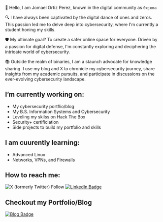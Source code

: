 👋 Hello, I am Jomael Ortiz Perez, known in the digital community as `0xjoma`

🔍 I have always been captivated by the digital dance of ones and zeros. This passion led me to delve deep into cybersecurity, where I'm currently a student honing my skills. 

🛡️ My ultimate goal? To create a safer online space for everyone. Driven by a passion for digital defense, I'm constantly exploring and deciphering the intricate world of cybersecurity.

📚 Outside the realm of binaries, I am a staunch advocate for knowledge sharing. I use my blog and X to chronicle my cybersecurity journey, share insights from my academic pursuits, and participate in discussions on the ever-evolving cybersecurity landscape.

## I’m currently working on:
* My cybersecurity portflio/blog
* My B.S. Information Systems and Cybersecurity
* Leveling my skilss on Hack The Box
* Security+ certificiation
* Side projects to build my portfolio and skills

## I am cuurently learning:
* Advanced Linux
* Networks, VPNs, and Firewalls

## How to reach me: 
![X (formerly Twitter) Follow](https://img.shields.io/twitter/follow/0xjoma) 
[![LinkedIn Badge](https://img.shields.io/badge/LinkedIn-Profile-blue)](https://www.linkedin.com/in/jomael-ortiz-perez-1384ba27b/)

## Checkout my Portfolio/Blog

[![Blog Badge](https://img.shields.io/badge/Blog-Visit-brightgreen)](https://0xjoma.github.io/)
